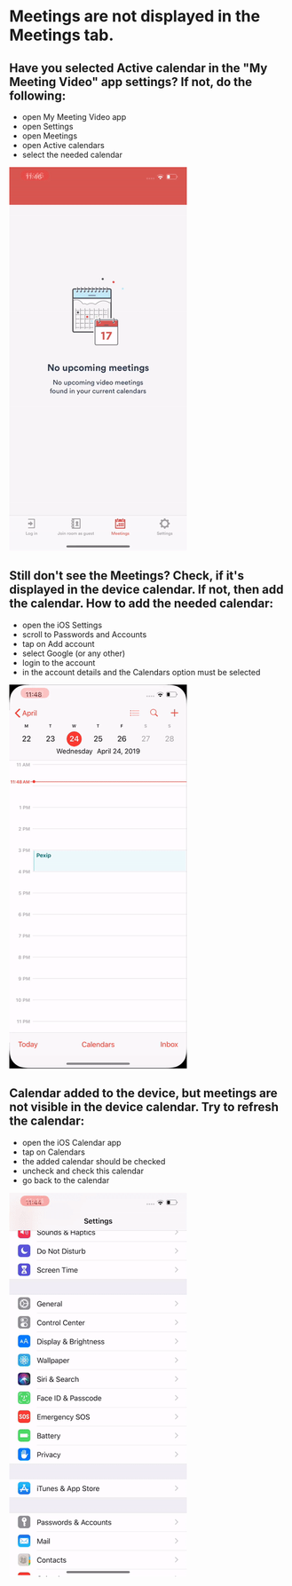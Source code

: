 # Meetings are not displayed in the Meetings tab.

## Have you selected Active calendar in the "My Meeting Video" app settings? If not, do the following: 
* open My Meeting Video app
* open Settings
* open Meetings
* open Active calendars
* select the needed calendar 

![gif](ios1.gif)

## Still don't see the Meetings? Check, if it's displayed in the device calendar. If not, then add the calendar. How to add the needed calendar: 
* open the iOS Settings
* scroll to Passwords and Accounts
* tap on Add account
* select Google (or any other)
* login to the account 
* in the account details and the Calendars option must be selected

![gif](ios3.gif)

## Calendar added to the device, but meetings are not visible in the device calendar. Try to refresh the calendar:
* open the iOS Calendar app
* tap on Calendars
* the added calendar should be checked
* uncheck and check this calendar 
* go back to the calendar

![gif](ios2.gif)

